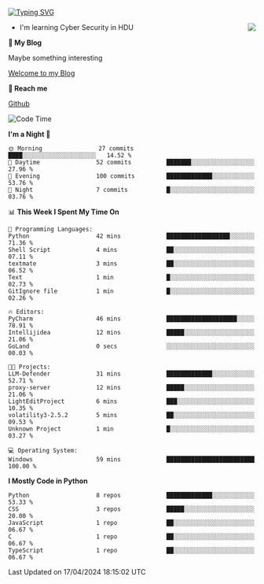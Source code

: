 [![Typing SVG](https://readme-typing-svg.herokuapp.com?font=Fira+Code&pause=1000&random=false&width=450&height=60&lines=Hello+%F0%9F%91%8B%F0%9F%8F%BB;I'm+JBNRZ)](https://git.io/typing-svg)

<a href="#">
  <img align="right" src="https://github-readme-stats.vercel.app/api?username=JBNRZ&show_icons=true&bg_color=15,f2f7fd,E0EAFC" />
</a>

- I'm learning Cyber Security in HDU

 **🌱 My Blog**

Maybe something interesting

[Welcome to my Blog](https://jbnrz.com.cn/)

 **💬 Reach me** 

[Github](https://github.com/JBNRZ)


<!--START_SECTION:waka-->
![Code Time](http://img.shields.io/badge/Code%20Time-422%20hrs%2030%20mins-blue)

**I'm a Night 🦉** 

```text
🌞 Morning                27 commits          ████░░░░░░░░░░░░░░░░░░░░░   14.52 % 
🌆 Daytime                52 commits          ███████░░░░░░░░░░░░░░░░░░   27.96 % 
🌃 Evening                100 commits         █████████████░░░░░░░░░░░░   53.76 % 
🌙 Night                  7 commits           █░░░░░░░░░░░░░░░░░░░░░░░░   03.76 % 
```


📊 **This Week I Spent My Time On** 

```text
💬 Programming Languages: 
Python                   42 mins             ██████████████████░░░░░░░   71.36 % 
Shell Script             4 mins              ██░░░░░░░░░░░░░░░░░░░░░░░   07.11 % 
textmate                 3 mins              ██░░░░░░░░░░░░░░░░░░░░░░░   06.52 % 
Text                     1 min               █░░░░░░░░░░░░░░░░░░░░░░░░   02.73 % 
GitIgnore file           1 min               █░░░░░░░░░░░░░░░░░░░░░░░░   02.26 % 

🔥 Editors: 
PyCharm                  46 mins             ████████████████████░░░░░   78.91 % 
Intellijidea             12 mins             █████░░░░░░░░░░░░░░░░░░░░   21.06 % 
GoLand                   0 secs              ░░░░░░░░░░░░░░░░░░░░░░░░░   00.03 % 

🐱‍💻 Projects: 
LLM-Defender             31 mins             █████████████░░░░░░░░░░░░   52.71 % 
proxy-server             12 mins             █████░░░░░░░░░░░░░░░░░░░░   21.06 % 
LightEditProject         6 mins              ███░░░░░░░░░░░░░░░░░░░░░░   10.35 % 
volatility3-2.5.2        5 mins              ██░░░░░░░░░░░░░░░░░░░░░░░   09.53 % 
Unknown Project          1 min               █░░░░░░░░░░░░░░░░░░░░░░░░   03.27 % 

💻 Operating System: 
Windows                  59 mins             █████████████████████████   100.00 % 
```

**I Mostly Code in Python** 

```text
Python                   8 repos             █████████████░░░░░░░░░░░░   53.33 % 
CSS                      3 repos             █████░░░░░░░░░░░░░░░░░░░░   20.00 % 
JavaScript               1 repo              ██░░░░░░░░░░░░░░░░░░░░░░░   06.67 % 
C                        1 repo              ██░░░░░░░░░░░░░░░░░░░░░░░   06.67 % 
TypeScript               1 repo              ██░░░░░░░░░░░░░░░░░░░░░░░   06.67 % 
```




 Last Updated on 17/04/2024 18:15:02 UTC
<!--END_SECTION:waka-->
